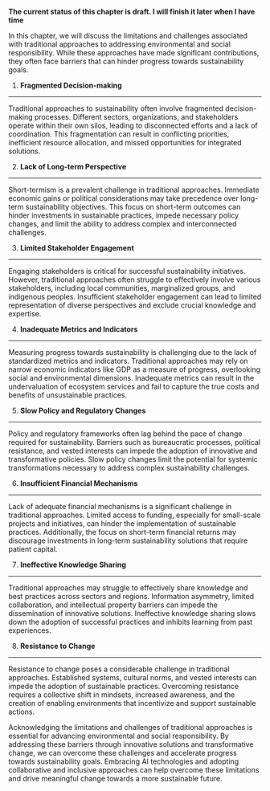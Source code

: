 **The current status of this chapter is draft. I will finish it later when I have time**

In this chapter, we will discuss the limitations and challenges associated with traditional approaches to addressing environmental and social responsibility. While these approaches have made significant contributions, they often face barriers that can hinder progress towards sustainability goals.

1. **Fragmented Decision-making**
---------------------------------

Traditional approaches to sustainability often involve fragmented decision-making processes. Different sectors, organizations, and stakeholders operate within their own silos, leading to disconnected efforts and a lack of coordination. This fragmentation can result in conflicting priorities, inefficient resource allocation, and missed opportunities for integrated solutions.

2. **Lack of Long-term Perspective**
------------------------------------

Short-termism is a prevalent challenge in traditional approaches. Immediate economic gains or political considerations may take precedence over long-term sustainability objectives. This focus on short-term outcomes can hinder investments in sustainable practices, impede necessary policy changes, and limit the ability to address complex and interconnected challenges.

3. **Limited Stakeholder Engagement**
-------------------------------------

Engaging stakeholders is critical for successful sustainability initiatives. However, traditional approaches often struggle to effectively involve various stakeholders, including local communities, marginalized groups, and indigenous peoples. Insufficient stakeholder engagement can lead to limited representation of diverse perspectives and exclude crucial knowledge and expertise.

4. **Inadequate Metrics and Indicators**
----------------------------------------

Measuring progress towards sustainability is challenging due to the lack of standardized metrics and indicators. Traditional approaches may rely on narrow economic indicators like GDP as a measure of progress, overlooking social and environmental dimensions. Inadequate metrics can result in the undervaluation of ecosystem services and fail to capture the true costs and benefits of unsustainable practices.

5. **Slow Policy and Regulatory Changes**
-----------------------------------------

Policy and regulatory frameworks often lag behind the pace of change required for sustainability. Barriers such as bureaucratic processes, political resistance, and vested interests can impede the adoption of innovative and transformative policies. Slow policy changes limit the potential for systemic transformations necessary to address complex sustainability challenges.

6. **Insufficient Financial Mechanisms**
----------------------------------------

Lack of adequate financial mechanisms is a significant challenge in traditional approaches. Limited access to funding, especially for small-scale projects and initiatives, can hinder the implementation of sustainable practices. Additionally, the focus on short-term financial returns may discourage investments in long-term sustainability solutions that require patient capital.

7. **Ineffective Knowledge Sharing**
------------------------------------

Traditional approaches may struggle to effectively share knowledge and best practices across sectors and regions. Information asymmetry, limited collaboration, and intellectual property barriers can impede the dissemination of innovative solutions. Ineffective knowledge sharing slows down the adoption of successful practices and inhibits learning from past experiences.

8. **Resistance to Change**
---------------------------

Resistance to change poses a considerable challenge in traditional approaches. Established systems, cultural norms, and vested interests can impede the adoption of sustainable practices. Overcoming resistance requires a collective shift in mindsets, increased awareness, and the creation of enabling environments that incentivize and support sustainable actions.

Acknowledging the limitations and challenges of traditional approaches is essential for advancing environmental and social responsibility. By addressing these barriers through innovative solutions and transformative change, we can overcome these challenges and accelerate progress towards sustainability goals. Embracing AI technologies and adopting collaborative and inclusive approaches can help overcome these limitations and drive meaningful change towards a more sustainable future.
